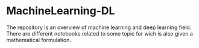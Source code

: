 # MachineLearning-DL
The repository is an overview of machine learning and deep learning field. There are different notebooks related to some topic for wich is also given a mathematical formulation. 
